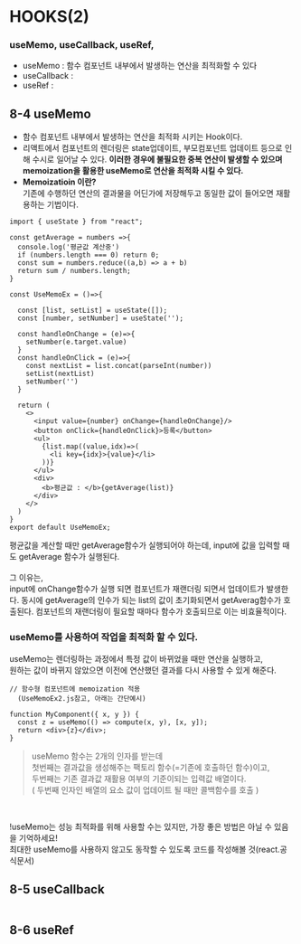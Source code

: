 # HOOKS(2)<br>
### useMemo, useCallback, useRef, <br>
- useMemo : 함수 컴포넌트 내부에서 발생하는 연산을 최적화할 수 있다<br>
- useCallback : <br>
- useRef : <br>


## 8-4 useMemo<br>
- 함수 컴포넌트 내부에서 발생하는 연산을 최적화 시키는 Hook이다. 
- 리액트에서 컴포넌트의 렌더링은 state업데이트, 부모컴포넌트 업데이트 등으로 인해 수시로 일어날 수 있다.
  **이러한 경우에 불필요한 중복 연산이 발생할 수 있으며 memoization을 활용한 useMemo로 연산을 최적화 시킬 수 있다.**
  <br>
- **Memoizatioin 이란?<br>**
  기존에 수행하던 연산의 결과물을 어딘가에 저장해두고 동일한 값이 들어오면 재활용하는 기법이다. <br>

```
import { useState } from "react";

const getAverage = numbers =>{
  console.log('평균값 계산중')
  if (numbers.length === 0) return 0;
  const sum = numbers.reduce((a,b) => a + b)
  return sum / numbers.length;
}

const UseMemoEx = ()=>{

  const [list, setList] = useState([]);
  const [number, setNumber] = useState('');
  
  const handleOnChange = (e)=>{
    setNumber(e.target.value)
  }
  const handleOnClick = (e)=>{
    const nextList = list.concat(parseInt(number))
    setList(nextList)
    setNumber('')
  }

  return (
    <>
      <input value={number} onChange={handleOnChange}/>
      <button onClick={handleOnClick}>등록</button>
      <ul>
        {list.map((value,idx)=>(
          <li key={idx}>{value}</li>
        ))}
      </ul>
      <div>
        <b>평균값 : </b>{getAverage(list)} 
      </div>
    </>
  )
}
export default UseMemoEx;
```
평균값을 계산할 때만 getAverage함수가 실행되어야 하는데, input에 값을 입력할 때도 getAverage 함수가 실행된다.<br>
<br>
그 이유는, <br>
input에 onChange함수가 실행 되면 컴포넌트가 재랜더링 되면서 업데이트가 발생한다. 동시에 getAverage의 인수가 되는 list의 값이 초기화되면서 getAverag함수가 호출된다. 컴포넌트의 재랜더링이 필요할 때마다 함수가 호출되므로 이는 비효율적이다.
<br>

### useMemo를 사용하여 작업을 최적화 할 수 있다.<br>
useMemo는 렌더링하는 과정에서 특정 값이 바뀌었을 때만 연산을 실행하고,<br>
원하는 값이 바뀌지 않았으면 이전에 연산했던 결과를 다시 사용할 수 있게 해준다.<br>
```
// 함수형 컴포넌트에 memoization 적용
  (UseMemoEx2.js참고, 아래는 간단예시)

function MyComponent({ x, y }) {
  const z = useMemo(() => compute(x, y), [x, y]);
  return <div>{z}</div>;
}
```
> useMemo 함수는 2개의 인자를 받는데 <br>
> 첫번째는 결과값을 생성해주는 팩토리 함수(=기존에 호출하던 함수)이고, <br>
> 두번째는 기존 결과값 재활용 여부의 기준이되는 입력값 배열이다.<br>
>   ( 두번째 인자인 배열의 요소 값이 업데이트 될 때만 콜백함수를 호출 )<br>
<br>

!useMemo는 성능 최적화를 위해 사용할 수는 있지만, 가장 좋은 방법은 아닐 수 있음을 기억하세요!<br>
최대한 useMemo를 사용하지 않고도 동작할 수 있도록 코드를 작성해볼 것(react.공식문서)<br>

## 8-5 useCallback<br>
```
```

## 8-6 useRef<br>
```
```